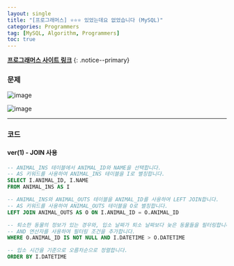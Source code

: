 ```yaml
---
layout: single
title: "[프로그래머스] ⭐⭐⭐ 있었는데요 없었습니다 (MySQL)"
categories: Programmers
tag: [MySQL, Algorithm, Programmers]
toc: true
---
```


**[프로그래머스 사이트 링크](<https://school.programmers.co.kr/learn/courses/30/lessons/59043>)**
{: .notice--primary}

### 문제

![image](https://user-images.githubusercontent.com/100071667/230720381-44eff066-91ef-42c0-ac4a-034157774501.png)

![image](https://user-images.githubusercontent.com/100071667/230720393-6300ca64-0d1a-48b4-a109-0f306ebc98b8.png)

---

### 코드

#### ver(1) - JOIN 사용

```sql
-- ANIMAL_INS 테이블에서 ANIMAL_ID와 NAME을 선택합니다.
-- AS 키워드를 사용하여 ANIMAL_INS 테이블을 I로 별칭합니다.
SELECT I.ANIMAL_ID, I.NAME
FROM ANIMAL_INS AS I

-- ANIMAL_INS와 ANIMAL_OUTS 테이블을 ANIMAL_ID를 사용하여 LEFT JOIN합니다.
-- AS 키워드를 사용하여 ANIMAL_OUTS 테이블을 O로 별칭합니다.
LEFT JOIN ANIMAL_OUTS AS O ON I.ANIMAL_ID = O.ANIMAL_ID

-- 퇴소한 동물의 정보가 있는 경우와, 입소 날짜가 퇴소 날짜보다 늦은 동물들을 필터링합니다.
-- AND 연산자를 사용하여 필터링 조건을 추가합니다.
WHERE O.ANIMAL_ID IS NOT NULL AND I.DATETIME > O.DATETIME

-- 입소 시간을 기준으로 오름차순으로 정렬합니다.
ORDER BY I.DATETIME
```
